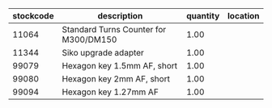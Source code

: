 |stockcode|description|quantity|location|
|---------|-----------|--------|--------|
|11064|Standard Turns Counter for M300/DM150|1.00||
|11344|Siko upgrade adapter|1.00||
|99079|Hexagon key 1.5mm AF, short|1.00||
|99080|Hexagon key 2mm AF, short|1.00||
|99094|Hexagon key 1.27mm AF|1.00||
